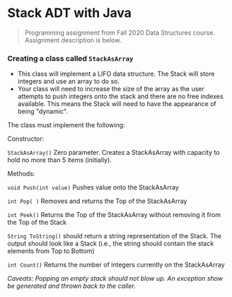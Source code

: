 # Stack ADT with Java
> Programming assignment from Fall 2020 Data Structures course. Assignment description is below.

### Creating a class called `StackAsArray`
- This class will implement a LIFO data structure. The Stack will store integers and use an array to do so. 
- Your class will need to increase the size of the array as the user attempts to push integers onto the stack and there are no free indexes available. This means the Stack will need to have the appearance of being "dynamic". 

The class must implement the following:

Constructor: 

`StackAsArray()` Zero parameter. Creates a StackAsArray with capacity to hold no more than 5 items (initially).

Methods:

`void Push(int value)` Pushes value onto the StackAsArray

`int Pop( )` Removes and returns the Top of the StackAsArray

`int Peek()` Returns the Top of the StackAsArray without removing it from the Top of the Stack

`String ToString()` should return a string representation of the Stack. The output should look like a Stack (i.e., the string should contain the stack elements from
Top to Bottom)

`int Count()` Returns the number of integers currently on the StackAsArray

*Caveats: Popping an empty stack should not blow up. An exception show be generated and thrown back to the caller.*
